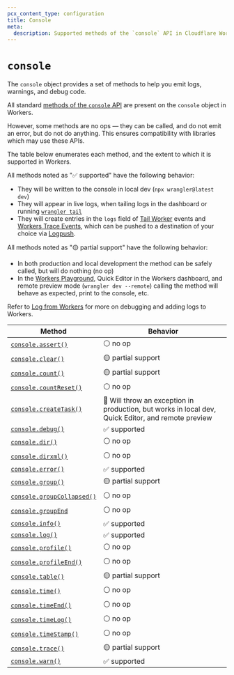 ```yaml
---
pcx_content_type: configuration
title: Console
meta:
  description: Supported methods of the `console` API in Cloudflare Workers
---
```


# `console`

The `console` object provides a set of methods to help you emit logs, warnings, and debug code.

All standard [methods of the `console` API](https://developer.mozilla.org/en-US/docs/Web/API/console) are present on the `console` object in Workers.

However, some methods are no ops — they can be called, and do not emit an error, but do not do anything. This ensures compatibility with libraries which may use these APIs.

The table below enumerates each method, and the extent to which it is supported in Workers.

All methods noted as "✅ supported" have the following behavior:

- They will be written to the console in local dev (`npx wrangler@latest dev`)
- They will appear in live logs, when tailing logs in the dashboard or running [`wrangler tail`](https://developers.cloudflare.com/workers/observability/log-from-workers/#use-wrangler-tail)
- They will create entries in the `logs` field of [Tail Worker](https://developers.cloudflare.com/workers/observability/tail-workers/) events and [Workers Trace Events](https://developers.cloudflare.com/logs/reference/log-fields/account/workers_trace_events/), which can be pushed to a destination of your choice via [Logpush](https://developers.cloudflare.com/workers/observability/logpush/).

All methods noted as "🟡 partial support" have the following behavior:

- In both production and local development the method can be safely called, but will do nothing (no op)
- In the [Workers Playground](https://workers.cloudflare.com/playground), Quick Editor in the Workers dashboard, and remote preview mode (`wrangler dev --remote`) calling the method will behave as expected, print to the console, etc.

Refer to [Log from Workers](https://developers.cloudflare.com/workers/observability/log-from-workers/) for more on debugging and adding logs to Workers.

| Method                                                                                                         | Behavior
|----------------------------------------------------------------------------------------------------------------|--------------------------------------------------------------------|
| [`console.assert()`](https://developer.mozilla.org/en-US/docs/Web/API/console/assert_static)                   | ⚪ no op                                                           |
| [`console.clear()`](https://developer.mozilla.org/en-US/docs/Web/API/console/clear_static)                     | 🟡 partial support                                                 |
| [`console.count()`](https://developer.mozilla.org/en-US/docs/Web/API/console/count_static)                     | 🟡 partial support                                                 |
| [`console.countReset()`](https://developer.mozilla.org/en-US/docs/Web/API/console/countreset_static)           | ⚪ no op                                                           |
| [`console.createTask()`](https://developer.chrome.com/blog/devtools-modern-web-debugging/#linked-stack-traces) | 🔴 Will throw an exception in production, but works in local dev, Quick Editor, and remote preview  |
| [`console.debug()`](https://developer.mozilla.org/en-US/docs/Web/API/console/debug_static)                     | ✅ supported                                                       |
| [`console.dir()`](https://developer.mozilla.org/en-US/docs/Web/API/console/dir_static)                         | ⚪ no op                                                           |
| [`console.dirxml()`](https://developer.mozilla.org/en-US/docs/Web/API/console/dirxml_static)                   | ⚪ no op                                                           |
| [`console.error()`](https://developer.mozilla.org/en-US/docs/Web/API/console/error_static)                     | ✅ supported                                                       |
| [`console.group()`](https://developer.mozilla.org/en-US/docs/Web/API/console/group_static)                     | 🟡 partial support                                                 |
| [`console.groupCollapsed()`](https://developer.mozilla.org/en-US/docs/Web/API/console/groupcollapsed_static)   | ⚪ no op                                                           |
| [`console.groupEnd`](https://developer.mozilla.org/en-US/docs/Web/API/console/groupend_static)                 | ⚪ no op                                                           |
| [`console.info()`](https://developer.mozilla.org/en-US/docs/Web/API/console/info_static)                       | ✅ supported                                                       |
| [`console.log()`](https://developer.mozilla.org/en-US/docs/Web/API/console/log_static)                         | ✅ supported                                                       |
| [`console.profile()`](https://developer.mozilla.org/en-US/docs/Web/API/console/profile_static)                 | ⚪ no op                                                           |
| [`console.profileEnd()`](https://developer.mozilla.org/en-US/docs/Web/API/console/profileend_static)           | ⚪ no op                                                           |
| [`console.table()`](https://developer.mozilla.org/en-US/docs/Web/API/console/table_static)                     | 🟡 partial support                                                 |
| [`console.time()`](https://developer.mozilla.org/en-US/docs/Web/API/console/time_static)                       | ⚪ no op                                                           |
| [`console.timeEnd()`](https://developer.mozilla.org/en-US/docs/Web/API/console/timeend_static)                 | ⚪ no op                                                           |
| [`console.timeLog()`](https://developer.mozilla.org/en-US/docs/Web/API/console/timelog_static)                 | ⚪ no op                                                           |
| [`console.timeStamp()`](https://developer.mozilla.org/en-US/docs/Web/API/console/timestamp_static)             | ⚪ no op                                                           |
| [`console.trace()`](https://developer.mozilla.org/en-US/docs/Web/API/console/trace_static)                     | 🟡 partial support                                                 |
| [`console.warn()`](https://developer.mozilla.org/en-US/docs/Web/API/console/warn_static)                       | ✅ supported                                                       |


